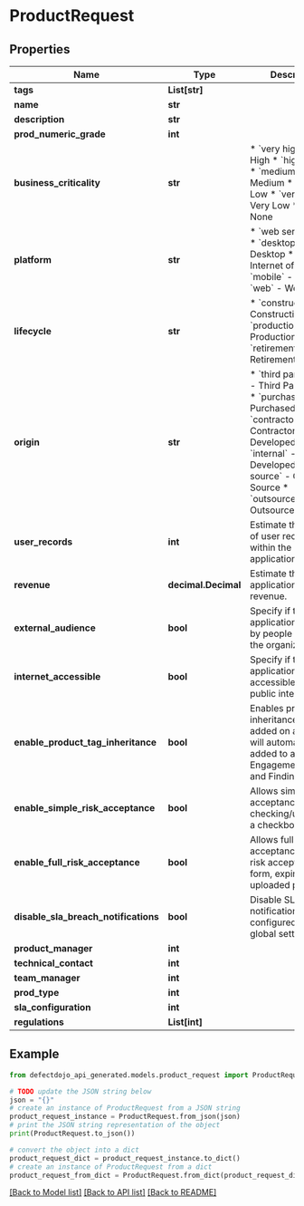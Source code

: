 # ProductRequest


## Properties

Name | Type | Description | Notes
------------ | ------------- | ------------- | -------------
**tags** | **List[str]** |  | [optional] 
**name** | **str** |  | 
**description** | **str** |  | 
**prod_numeric_grade** | **int** |  | [optional] 
**business_criticality** | **str** | * &#x60;very high&#x60; - Very High * &#x60;high&#x60; - High * &#x60;medium&#x60; - Medium * &#x60;low&#x60; - Low * &#x60;very low&#x60; - Very Low * &#x60;none&#x60; - None | [optional] 
**platform** | **str** | * &#x60;web service&#x60; - API * &#x60;desktop&#x60; - Desktop * &#x60;iot&#x60; - Internet of Things * &#x60;mobile&#x60; - Mobile * &#x60;web&#x60; - Web | [optional] 
**lifecycle** | **str** | * &#x60;construction&#x60; - Construction * &#x60;production&#x60; - Production * &#x60;retirement&#x60; - Retirement | [optional] 
**origin** | **str** | * &#x60;third party library&#x60; - Third Party Library * &#x60;purchased&#x60; - Purchased * &#x60;contractor&#x60; - Contractor Developed * &#x60;internal&#x60; - Internally Developed * &#x60;open source&#x60; - Open Source * &#x60;outsourced&#x60; - Outsourced | [optional] 
**user_records** | **int** | Estimate the number of user records within the application. | [optional] 
**revenue** | **decimal.Decimal** | Estimate the application&#39;s revenue. | [optional] 
**external_audience** | **bool** | Specify if the application is used by people outside the organization. | [optional] 
**internet_accessible** | **bool** | Specify if the application is accessible from the public internet. | [optional] 
**enable_product_tag_inheritance** | **bool** | Enables product tag inheritance. Any tags added on a product will automatically be added to all Engagements, Tests, and Findings | [optional] 
**enable_simple_risk_acceptance** | **bool** | Allows simple risk acceptance by checking/unchecking a checkbox. | [optional] 
**enable_full_risk_acceptance** | **bool** | Allows full risk acceptance using a risk acceptance form, expiration date, uploaded proof, etc. | [optional] 
**disable_sla_breach_notifications** | **bool** | Disable SLA breach notifications if configured in the global settings | [optional] 
**product_manager** | **int** |  | [optional] 
**technical_contact** | **int** |  | [optional] 
**team_manager** | **int** |  | [optional] 
**prod_type** | **int** |  | 
**sla_configuration** | **int** |  | [optional] 
**regulations** | **List[int]** |  | [optional] 

## Example

```python
from defectdojo_api_generated.models.product_request import ProductRequest

# TODO update the JSON string below
json = "{}"
# create an instance of ProductRequest from a JSON string
product_request_instance = ProductRequest.from_json(json)
# print the JSON string representation of the object
print(ProductRequest.to_json())

# convert the object into a dict
product_request_dict = product_request_instance.to_dict()
# create an instance of ProductRequest from a dict
product_request_from_dict = ProductRequest.from_dict(product_request_dict)
```
[[Back to Model list]](../README.md#documentation-for-models) [[Back to API list]](../README.md#documentation-for-api-endpoints) [[Back to README]](../README.md)


